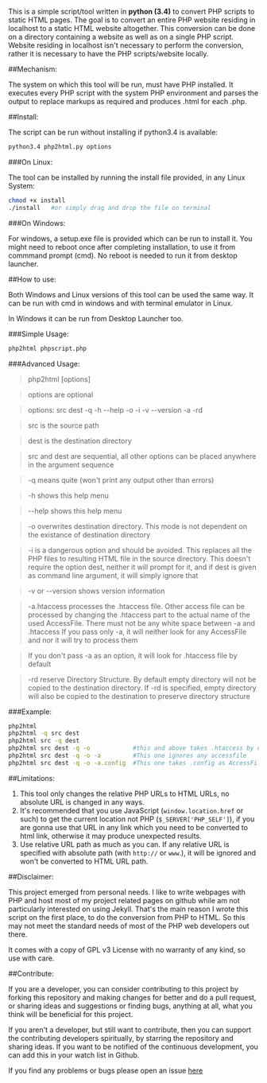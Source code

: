 This is a simple script/tool written in **python (3.4)** to convert PHP scripts to static HTML pages. The goal is to convert an entire PHP website residing in localhost to a static HTML website altogether. This conversion can be done on a directory containing a website as well as on a single PHP script. Website residing in localhost isn't necessary to perform the conversion, rather it is necessary to have the PHP scripts/website locally.

##Mechanism:

The system on which this tool will be run, must have PHP installed. It executes every PHP script with the system PHP environment and parses the output to replace markups as required and produces <span class="quote">.html</quote> for each <span class="quote">.php</quote>.

##Install:

The script can be run without installing if python3.4 is available:
```bash
python3.4 php2html.py options
```
###On Linux:

The tool can be installed by running the install file provided, in any Linux System:
```bash
chmod +x install
./install   #or simply drag and drop the file on terminal
```      
###On Windows:

For windows, a setup.exe file is provided which can be run to install it. You might need to reboot once after completing installation, to use it from commmand prompt (cmd). No reboot is needed to run it from desktop launcher.

##How to use:

Both Windows and Linux versions of this tool can be used the same way. It can be run with cmd in windows and with terminal emulator in Linux.

In Windows it can be run from Desktop Launcher too.

###Simple Usage:
```bash
php2html phpscript.php
```
###Advanced Usage: 

>php2html [options]
    
>options are optional

>options: src dest -q -h --help -o -i -v --version -a -rd
    
>src is the source path
    
>dest is the destination directory
      
>src and dest are sequential, all other options can be placed
anywhere in the argument sequence
    
>-q means quite (won't print any output other than errors)
    
>-h shows this help menu

>--help shows this help menu
    
>-o overwrites destination directory. 
This mode is not dependent on the existance of destination
directory
    
>-i is a dangerous option and should be avoided. 
This replaces all the PHP files to resulting HTML file
in the source directory. This doesn't require the option dest,
neither it will prompt for it, and if dest is given as
command line argument, it will simply ignore that
      
>-v or --version shows version information
      
>-a.htaccess processes the .htaccess file.
Other access file can be processed by changing the
.htaccess part to the actual name of the used AccessFile.
There must not be any white space between -a and .htaccess
If you pass only -a, it will neither look for any AccessFile and
nor it will try to process them
    
>If you don't pass -a as an option, it will look for .htaccess file
by default
    
>-rd reserve Directory Structure. By default empty directory will not
be copied to the destination directory. If -rd is specified, empty directory
will also be copied to the destination to preserve directory structure


###Example:

```bash
php2html
php2html -q src dest
php2html src -q dest
php2html src dest -q -o            #this and above takes .htaccess by default as the access file
php2html src dest -q -o -a         #This one ignores any accessfile
php2html src dest -q -o -a.config  #This one takes .config as AccessFile
```

     
##Limitations:

 1. This tool only changes the relative PHP URLs to HTML URLs, no absolute URL is changed in any ways.
 2. It's recommended that you use JavaScript (`window.location.href` or such) to get the current location not PHP (`$_SERVER['PHP_SELF']`), if you are gonna use that URL in any link which you need to be converted to html link, otherwise it may produce unexpected results.
 3. Use relative URL path as much as you can. If any relative URL is specified with absolute path (with `http://` or `www`.), it will be ignored and won't be converted to HTML URL path.

##Disclaimer:

This project emerged from personal needs. I like to write webpages with PHP and host most of my project related pages on github while am not particularly interested on using Jekyll. That's the main reason I wrote this script on the first place, to do the conversion from PHP to HTML. So this may not meet the standard needs of most of the PHP web developers out there.

It comes with a copy of GPL v3 License with no warranty of any kind, so use with care.


##Contribute:

If you are a developer, you can consider contributing to this project by forking this repository and making changes for better and do a pull request, or sharing ideas and suggestions or finding bugs, anything at all, what you think will be beneficial for this project.

If you aren't a developer, but still want to contribute, then you can support the contributing developers spiritually, by starring the repository and sharing ideas. If you want to be notified of the continuous development, you can add this in your watch list in Github.

If you find any problems or bugs please open an issue [here](https://github.com/neurobin/php2html/issues) 

